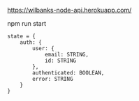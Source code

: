 https://wilbanks-node-api.herokuapp.com/

npm run start

    state = {
        auth: {
            user: {
                email: STRING,
                id: STRING
            },
            authenticated: BOOLEAN,
            error: STRING
        }
    }

    